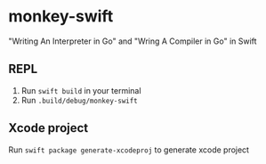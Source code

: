 # monkey-swift
"Writing An Interpreter in Go" and "Wring A Compiler in Go" in Swift

## REPL

1. Run `swift build` in your terminal
2. Run `.build/debug/monkey-swift`

## Xcode project

Run `swift package generate-xcodeproj` to generate xcode project
